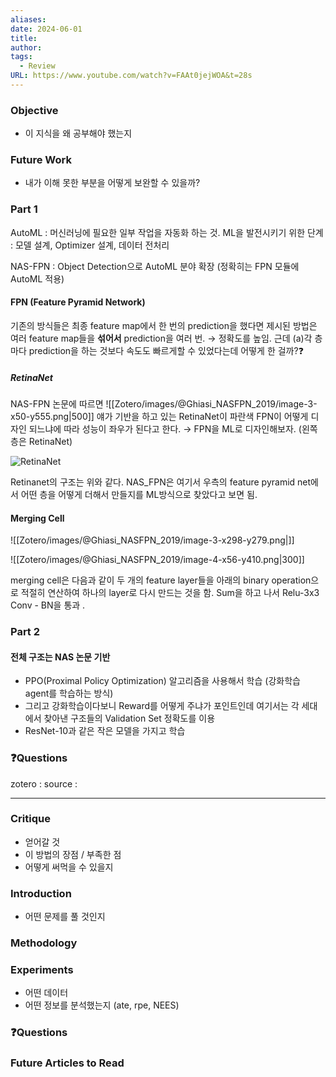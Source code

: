 ```yaml
---
aliases: 
date: 2024-06-01
title: 
author: 
tags:
  - Review
URL: https://www.youtube.com/watch?v=FAAt0jejWOA&t=28s
---
```

### Objective
- 이 지식을 왜 공부해야 했는지

### Future Work
- 내가 이해 못한 부분을 어떻게 보완할 수 있을까?

### Part 1
AutoML :  머신러닝에 필요한 일부 작업을 자동화 하는 것. 
ML을 발전시키기 위한 단계 : 모델 설계, Optimizer 설계, 데이터 전처리

NAS-FPN : Object Detection으로 AutoML 분야 확장 (정확히는 FPN 모듈에 AutoML 적용)

#### FPN (Feature Pyramid Network)
기존의 방식들은 최종 feature map에서 한 번의 prediction을 했다면 제시된 방법은 여러 feature map들을 **섞어서** prediction을 여러 번. → 정확도를 높임. 근데 (a)각 층마다 prediction을 하는 것보다 속도도 빠르게할 수 있었다는데 어떻게 한 걸까?❓️

##### RetinaNet
NAS-FPN 논문에 따르면 
![[Zotero/images/@Ghiasi_NASFPN_2019/image-3-x50-y555.png|500]]
얘가 기반을 하고 있는 RetinaNet이 파란색 FPN이 어떻게 디자인 되느냐에 따라 성능이 좌우가 된다고 한다. → FPN을 ML로 디자인해보자. (왼쪽 층은 RetinaNet)

![RetinaNet](https://img1.daumcdn.net/thumb/R1280x0/?scode=mtistory2&fname=https%3A%2F%2Fblog.kakaocdn.net%2Fdn%2FDsRg4%2FbtqWWsTsmDN%2FnckkQnI21549nkiLMruNr1%2Fimg.png)

Retinanet의 구조는 위와 같다. NAS_FPN은 여기서 우측의 feature pyramid net에서 어떤 층을 어떻게 더해서 만들지를 ML방식으로 찾았다고 보면 됨.

#### Merging Cell

![[Zotero/images/@Ghiasi_NASFPN_2019/image-3-x298-y279.png|]]

![[Zotero/images/@Ghiasi_NASFPN_2019/image-4-x56-y410.png|300]]

merging cell은 다음과 같이 두 개의 feature layer들을 아래의 binary operation으로 적절히 연산하여 하나의 layer로 다시 만드는 것을 함. Sum을 하고 나서 Relu-3x3 Conv - BN을 통과 .


### Part 2
#### 전체 구조는 NAS 논문 기반
- PPO(Proximal Policy Optimization) 알고리즘을 사용해서 학습 (강화학습 agent를 학습하는 방식)
- 그리고 강화학습이다보니 Reward를 어떻게 주냐가 포인트인데 여기서는 각 세대에서 찾아낸 구조들의 Validation Set 정확도를 이용
- ResNet-10과 같은 작은 모델을 가지고 학습

### ❓️Questions


zotero : 
source : 

---
### Critique
- 얻어갈 것
- 이 방법의 장점 / 부족한 점
- 어떻게 써먹을 수 있을지

### Introduction



- 어떤 문제를 풀 것인지

### Methodology


### Experiments
- 어떤 데이터
- 어떤 정보를 분석했는지 (ate, rpe, NEES)


### ❓️Questions

### Future Articles to Read


